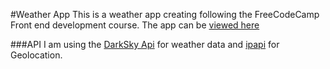 #Weather App
This is a weather app creating following the FreeCodeCamp Front end development course.
The app can be [viewed here](https://tyronwyt.github.io/weather-app/)

###API
I am using the [DarkSky Api](https://darksky.net/dev/) for weather data and [ipapi](https://ipapi.co) for Geolocation.

